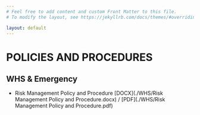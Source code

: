 ```yaml
---
# Feel free to add content and custom Front Matter to this file.
# To modify the layout, see https://jekyllrb.com/docs/themes/#overriding-theme-defaults

layout: default
---
```


# POLICIES AND PROCEDURES

## WHS & Emergency

- Risk Management Policy and Procedure [DOCX](./WHS/Risk Management Policy and Procedure.docx) / [PDF](./WHS/Risk Management Policy and Procedure.pdf)